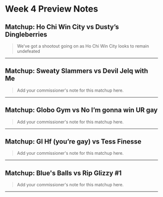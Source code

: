 # Week 4 Preview Notes
## Matchup: Ho Chi Win City vs Dusty’s Dingleberries

> We've got a shootout going on as Ho Chi Win City looks to remain undefeated

---
## Matchup: Sweaty Slammers vs Devil Jelq with Me

> Add your commissioner's note for this matchup here.

---
## Matchup: Globo Gym vs No I’m gonna win UR gay

> Add your commissioner's note for this matchup here.

---
## Matchup: Gl Hf (you’re gay) vs Tess Finesse

> Add your commissioner's note for this matchup here.

---
## Matchup: Blue's Balls vs Rip Glizzy #1

> Add your commissioner's note for this matchup here.

---
